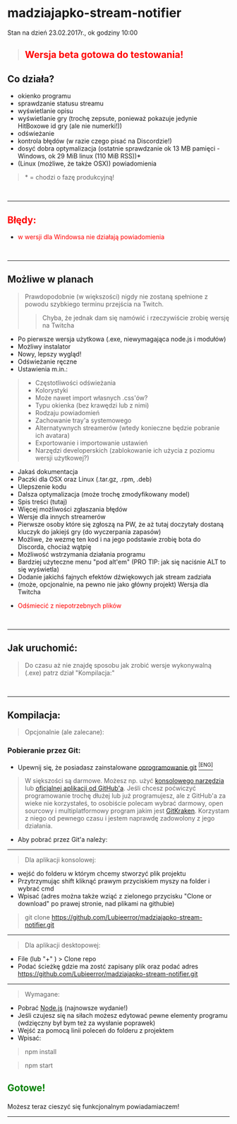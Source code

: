 # madziajapko-stream-notifier
Stan na dzień 23.02.2017r., ok godziny 10:00
> 
> ## <p style="color: red"> Wersja beta gotowa do testowania! </p>
> 

## <b> Co działa? </b>
* okienko programu
* sprawdzanie statusu streamu
* wyświetlanie opisu
* wyświetlanie gry (trochę zepsute, ponieważ pokazuje jedynie HitBoxowe id gry (ale nie numerki!))
* odświeżanie
* kontrola błędów (w razie czego pisać na Discordzie!)
* dosyć dobra optymalizacja (ostatnie sprawdzanie ok 13 MB pamięci - Windows, ok 29 MiB linux (110 MiB RSS))*
* (Linux (możliwe, że także OSX)) powiadomienia


> \* = chodzi o fazę produkcyjną!

<br>
<hr>

## <b style="color: red;"> Błędy: </b>
* <p style="color: red;"> w wersji dla Windowsa nie działają powiadomienia

<br>
<hr>

## <b> Możliwe w planach </b>
> Prawdopodobnie (w większości) nigdy nie zostaną spełnione z powodu szybkiego terminu przejścia na Twitch.
>> Chyba, że jednak dam się namówić i rzeczywiście zrobię wersję na Twitcha 

* Po pierwsze wersja użytkowa (.exe, niewymagająca node.js i modułów)
* Możliwy instalator
* Nowy, lepszy wygląd!
* Odświeżanie ręczne
* Ustawienia m.in.:
> * Częstotliwości odświeżania
> * Kolorystyki
> * Może nawet import własnych .css'ów?
> * Typu okienka (bez krawędzi lub z nimi)
> * Rodzaju powiadomień
> * Zachowanie tray'a systemowego
> * Alternatywnych streamerów (wtedy konieczne będzie pobranie ich avatara)
> * Exportowanie i importowanie ustawień
> * Narzędzi developerskich (zablokowanie ich użycia z poziomu wersji użytkowej?)
* Jakaś dokumentacja
* Paczki dla OSX oraz Linux (.tar.gz, .rpm, .deb)
* Ulepszenie kodu
* Dalsza optymalizacja (może trochę zmodyfikowany model)
* Spis treści (tutaj)
* Więcej możliwości zgłaszania błędów
* Wersje dla innych streamerów
* Pierwsze osoby które się zgłoszą na PW, że aż tutaj doczytały dostaną kluczyk do jakiejś gry (do wyczerpania zapasów)
* Możliwe, że wezmę ten kod i na jego podstawie zrobię bota do Discorda, chociaż wątpię
* Możliwość wstrzymania działania programu
* Bardziej użyteczne menu "pod alt'em" (PRO TIP: jak się naciśnie ALT to się wyświetla)
* Dodanie jakichś fajnych efektów dźwiękowych jak stream zadziała
* (może, opcjonalnie, na pewno nie jako główny projekt) Wersja dla Twitcha
* <p style="color: red"> Odśmiecić z niepotrzebnych plików

<br>
<hr>

## <b> Jak uruchomić: </b>

> Do czasu aż nie znajdę sposobu jak zrobić wersje wykonywalną (.exe) patrz dział "Kompilacja:"

<br>
<hr>

## <b> Kompilacja: </b>

> Opcjonalnie (ale zalecane):

### Pobieranie przez Git:
 * Upewnij się, że posiadasz zainstalowane [oprogramowanie git](https://pl.wikipedia.org/wiki/Git_(oprogramowanie)) [<sup>[ENG]</sup>](https://en.wikipedia.org/wiki/Git)

 > W siększości są darmowe. Możesz np. użyć [konsolowego narzędzia](https://git-scm.com/) lub [oficjalnej aplikacji od GitHub'a](https://desktop.github.com/). Jeśli chcesz poćwiczyć programowanie trochę dłużej lub już programujesz, ale z GitHub'a za wieke nie korzystałeś, to osobiście polecam wybrać darmowy, open sourcowy i multiplatformowy program jakim jest [GitKraken](https://www.gitkraken.com/). Korzystam z niego od pewnego czasu i jestem naprawdę zadowolony z jego działania.

 * Aby pobrać przez Git'a należy: 

<hr>

 > Dla aplikacji konsolowej:
 * wejść do folderu w którym chcemy stworzyć plik projektu
 * Przytrzymując shift kliknąć prawym przyciskiem myszy na folder i wybrać cmd
 * Wpisać (adres można także wziąć z zielonego przycisku "Clone or download" po prawej stronie, nad plikami na githubie)
 > git clone https://github.com/Lubieerror/madziajapko-stream-notifier.git 

 <hr>

 > Dla aplikacji desktopowej:
 * File (lub "+" ) > Clone repo
 * Podać ścieżkę gdzie ma zostć zapisany plik oraz podać adres https://github.com/Lubieerror/madziajapko-stream-notifier.git

 <hr>

 > Wymagane:

 * Pobrać [Node.js](https://nodejs.org/en/) (najnowsze wydanie!)
 * Jeśli czujesz się na siłach możesz edytować pewne elementy programu (wdzięczny był bym też za wysłanie poprawek)
 * Wejść za pomocą linii poleceń do folderu z projektem
 * Wpisać:
 > npm install

 >npm start

## <p style="color: green"> Gotowe!
Możesz teraz cieszyć się funkcjonalnym powiadamiaczem! 

<hr>